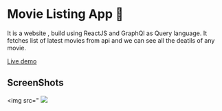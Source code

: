# Movie Listing App 🎦 

It is a website , build using ReactJS and GraphQl as Query language.
It fetches list of latest movies from    api  and we can see all the deatils of any movie.

[Live demo](https://graph-qlapp.herokuapp.com/#/)

## ScreenShots
<img src="
<img src="https://github.com/Arpita309/portfolio/blob/master/public/images/portfolio/MovieListing.png">
